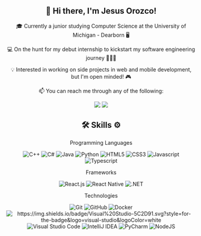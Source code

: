 <h2 align="center">👋 Hi there, I'm Jesus Orozco! </h2>
<p align="center">🎓 Currently a junior studying Computer Science at the University of Michigan - Dearborn 🖥</p>
<p align="center">💻 On the hunt for my debut internship to kickstart my software engineering journey 🧑🏻‍💻</p>
<p align="center">💡 Interested in working on side projects in web and mobile development, but I'm open minded! 🎮</p>

<p align="center">📫 You can reach me through any of the following:</p>
<div align="center">
  <a href="mailto: jesusoro@umich.edu" style="text-decoration: none;">
    <img src="https://img.shields.io/badge/Gmail-D14836?style=for-the-badge&logo=gmail&logoColor=white">
  </a>
  <a href="https://www.linkedin.com/in/eisaa-orozco/">
    <img src="https://img.shields.io/badge/linkedin-%230077B5.svg?&style=for-the-badge&logo=linkedin&logoColor=white" >  
  </a> 
</div>

<h2 align="center">🛠 Skills ⚙</h2>

<p align="center">Programming Languages</p>
<p align="center">
  <img src="https://img.shields.io/badge/c++-%2300599C.svg?style=for-the-badge&logo=c%2B%2B&logoColor=white" alt="C++">
  <img src="https://img.shields.io/badge/c%23-%23239120.svg?style=for-the-badge&logo=csharp&logoColor=white" alt="C#">

  <img src="https://img.shields.io/badge/java-%23ED8B00.svg?style=for-the-badge&logo=openjdk&logoColor=white" alt="Java">
  <img src="https://img.shields.io/badge/python-3670A0?style=for-the-badge&logo=python&logoColor=ffdd54" alt="Python">
  
  <img src="https://img.shields.io/badge/html5-%23E34F26.svg?style=for-the-badge&logo=html5&logoColor=white" alt="HTML5">
  <img src="https://img.shields.io/badge/css3-%231572B6.svg?style=for-the-badge&logo=css3&logoColor=white" alt="CSS3">
  <img src="https://img.shields.io/badge/javascript-%23323330.svg?style=for-the-badge&logo=javascript&logoColor=%23F7DF1E" alt="Javascript">

  <img src="https://img.shields.io/badge/typescript-%23007ACC.svg?style=for-the-badge&logo=typescript&logoColor=white" alt="Typescript">
</p>

<p align="center">Frameworks</p>
<p align="center">
    <img src="https://img.shields.io/badge/react-%2320232a.svg?style=for-the-badge&logo=react&logoColor=%2361DAFB" alt="React.js">
    <img src="https://img.shields.io/badge/react_native-%2320232a.svg?style=for-the-badge&logo=react&logoColor=%2361DAFB" alt="React Native">
    <img src="https://img.shields.io/badge/.NET-5C2D91?style=for-the-badge&logo=.net&logoColor=white" alt=".NET">

</p>

<p align="center">Technologies</p>
<p align="center">
 <img src="https://img.shields.io/badge/git-%23F05033.svg?style=for-the-badge&logo=git&logoColor=white" alt="Git">
  <img src="https://img.shields.io/badge/github-%23121011.svg?style=for-the-badge&logo=github&logoColor=white" alt="GitHub">

  <img src="https://img.shields.io/badge/docker-%230db7ed.svg?style=for-the-badge&logo=docker&logoColor=white" alt="Docker">

  <img src="" alt="https://img.shields.io/badge/Visual%20Studio-5C2D91.svg?style=for-the-badge&logo=visual-studio&logoColor=white">
  <img src="https://img.shields.io/badge/Visual%20Studio%20Code-0078d7.svg?style=for-the-badge&logo=visual-studio-code&logoColor=white" alt="Visual Studio Code">
  <img src="https://img.shields.io/badge/IntelliJIDEA-000000.svg?style=for-the-badge&logo=intellij-idea&logoColor=white" alt="IntelliJ IDEA">
  <img src="https://img.shields.io/badge/pycharm-143?style=for-the-badge&logo=pycharm&logoColor=black&color=black&labelColor=green" alt="PyCharm">
  
  <img src="https://img.shields.io/badge/node.js-6DA55F?style=for-the-badge&logo=node.js&logoColor=white" alt="NodeJS">
</p>

<img src="" alt="">

<!-- 
<div align="center">
<img src="https://github-readme-stats.vercel.app/api?username=eisaarice&show_icons=true&theme=vue">
</div>
-->
